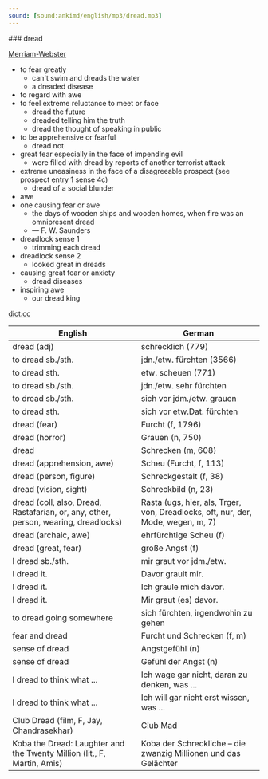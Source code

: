 ```yaml
---
sound: [sound:ankimd/english/mp3/dread.mp3]
---
```


\### dread

[Merriam-Webster](https://www.merriam-webster.com/dictionary/dread)

- to fear greatly
    - can't swim and dreads the water
    - a dreaded disease
- to regard with awe
- to feel extreme reluctance to meet or face
    - dread the future
    - dreaded telling him the truth
    - dread the thought of speaking in public
- to be apprehensive or fearful
    - dread not
- great fear especially in the face of impending evil
    - were filled with dread by reports of another terrorist attack
- extreme uneasiness in the face of a disagreeable prospect (see prospect entry 1 sense 4c)
    - dread of a social blunder
- awe
- one causing fear or awe
    - the days of wooden ships and wooden homes, when fire was an omnipresent dread
    - — F. W. Saunders
- dreadlock sense 1
    - trimming each dread
- dreadlock sense 2
    - looked great in dreads
- causing great fear or anxiety
    - dread diseases
- inspiring awe
    - our dread king

[dict.cc](https://www.dict.cc/dread)

| English        | German       |
| -------------- | ------------ |
| dread (adj) | schrecklich (779) |
| to dread sb./sth. | jdn./etw. fürchten (3566) |
| to dread sth. | etw. scheuen (771) |
| to dread sb./sth. | jdn./etw. sehr fürchten |
| to dread sb./sth. | sich vor jdm./etw. grauen |
| to dread sth. | sich vor etw.Dat. fürchten |
| dread (fear) | Furcht (f, 1796) |
| dread (horror) | Grauen (n, 750) |
| dread | Schrecken (m, 608) |
| dread (apprehension, awe) | Scheu (Furcht, f, 113) |
| dread (person, figure) | Schreckgestalt (f, 38) |
| dread (vision, sight) | Schreckbild (n, 23) |
| dread (coll, also, Dread, Rastafarian, or, any, other, person, wearing, dreadlocks) | Rasta (ugs, hier, als, Trger, von, Dreadlocks, oft, nur, der, Mode, wegen, m, 7) |
| dread (archaic, awe) | ehrfürchtige Scheu (f) |
| dread (great, fear) | große Angst (f) |
| I dread sb./sth. | mir graut vor jdm./etw. |
| I dread it. | Davor grault mir. |
| I dread it. | Ich graule mich davor. |
| I dread it. | Mir graut (es) davor. |
| to dread going somewhere | sich fürchten, irgendwohin zu gehen |
| fear and dread | Furcht und Schrecken (f, m) |
| sense of dread | Angstgefühl (n) |
| sense of dread | Gefühl der Angst (n) |
| I dread to think what ... | Ich wage gar nicht, daran zu denken, was ... |
| I dread to think what ... | Ich will gar nicht erst wissen, was ... |
| Club Dread (film, F, Jay, Chandrasekhar) | Club Mad |
| Koba the Dread: Laughter and the Twenty Million (lit., F, Martin, Amis) | Koba der Schreckliche – die zwanzig Millionen und das Gelächter |

